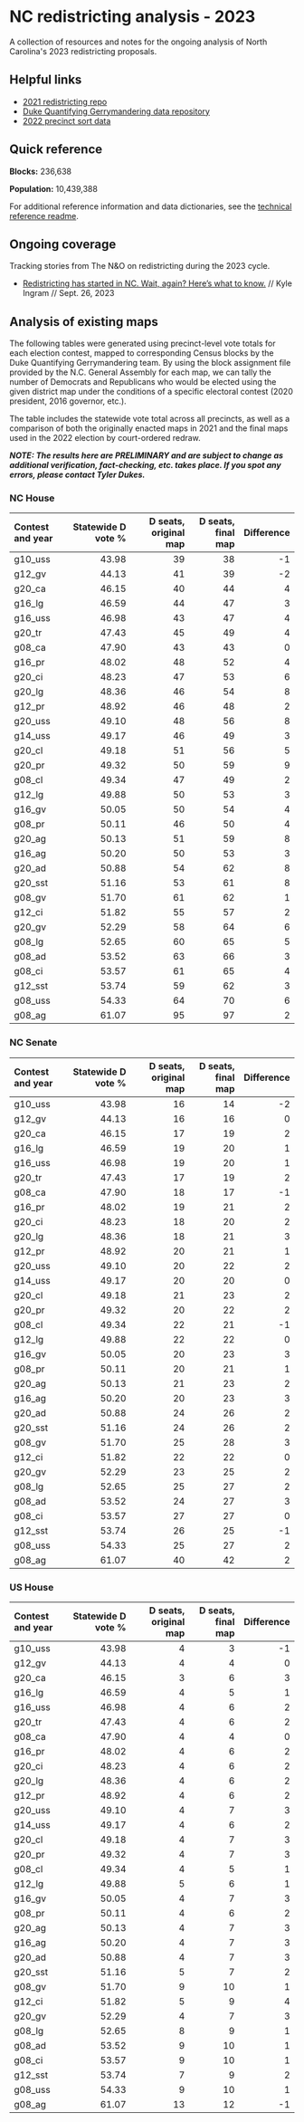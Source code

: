 
# NC redistricting analysis - 2023

A collection of resources and notes for the ongoing analysis of North Carolina's 2023 redistricting proposals.

## Helpful links

* [2021 redistricting repo](https://github.com/mtdukes/redistricting2021)
* [Duke Quantifying Gerrymandering data repository](https://git.math.duke.edu/gitlab/gjh/redistricting2020results)
* [2022 precinct sort data](https://s3.amazonaws.com/dl.ncsbe.gov/ENRS/2022_11_08/results_precinct_sort/AllCounties.txt)

## Quick reference

**Blocks:** 236,638

**Population:** 10,439,388

For additional reference information and data dictionaries, see the [technical reference readme](https://github.com/mtdukes/redistricting2023/blob/main/technical_reference.md).

## Ongoing coverage

Tracking stories from The N&O on redistricting during the 2023 cycle.

* [Redistricting has started in NC. Wait, again? Here’s what to know.](https://www.newsobserver.com/news/politics-government/article279748284.html) // Kyle Ingram // Sept. 26, 2023

## Analysis of existing maps
The following tables were generated using precinct-level vote totals for each election contest, mapped to corresponding Census blocks by the Duke Quantifying Gerrymandering team. By using the block assignment file provided by the N.C. General Assembly for each map, we can tally the number of Democrats and Republicans who would be elected using the given district map under the conditions of a specific electoral contest (2020 president, 2016 governor, etc.).

The table includes the statewide vote total across all precincts, as well as a comparison of both the originally enacted maps in 2021 and the final maps used in the 2022 election by court-ordered redraw.

***NOTE: The results here are PRELIMINARY and are subject to change as additional verification, fact-checking, etc. takes place. If you spot any errors, please contact Tyler Dukes.***

### NC House

|Contest and year | Statewide D vote %| D seats, original map| D seats, final map| Difference|
|:----------------|------------------:|---------------------:|------------------:|----------:|
|g10_uss          |              43.98|                    39|                 38|         -1|
|g12_gv           |              44.13|                    41|                 39|         -2|
|g20_ca           |              46.15|                    40|                 44|          4|
|g16_lg           |              46.59|                    44|                 47|          3|
|g16_uss          |              46.98|                    43|                 47|          4|
|g20_tr           |              47.43|                    45|                 49|          4|
|g08_ca           |              47.90|                    43|                 43|          0|
|g16_pr           |              48.02|                    48|                 52|          4|
|g20_ci           |              48.23|                    47|                 53|          6|
|g20_lg           |              48.36|                    46|                 54|          8|
|g12_pr           |              48.92|                    46|                 48|          2|
|g20_uss          |              49.10|                    48|                 56|          8|
|g14_uss          |              49.17|                    46|                 49|          3|
|g20_cl           |              49.18|                    51|                 56|          5|
|g20_pr           |              49.32|                    50|                 59|          9|
|g08_cl           |              49.34|                    47|                 49|          2|
|g12_lg           |              49.88|                    50|                 53|          3|
|g16_gv           |              50.05|                    50|                 54|          4|
|g08_pr           |              50.11|                    46|                 50|          4|
|g20_ag           |              50.13|                    51|                 59|          8|
|g16_ag           |              50.20|                    50|                 53|          3|
|g20_ad           |              50.88|                    54|                 62|          8|
|g20_sst          |              51.16|                    53|                 61|          8|
|g08_gv           |              51.70|                    61|                 62|          1|
|g12_ci           |              51.82|                    55|                 57|          2|
|g20_gv           |              52.29|                    58|                 64|          6|
|g08_lg           |              52.65|                    60|                 65|          5|
|g08_ad           |              53.52|                    63|                 66|          3|
|g08_ci           |              53.57|                    61|                 65|          4|
|g12_sst          |              53.74|                    59|                 62|          3|
|g08_uss          |              54.33|                    64|                 70|          6|
|g08_ag           |              61.07|                    95|                 97|          2|

### NC Senate

|Contest and year | Statewide D vote %| D seats, original map| D seats, final map| Difference|
|:----------------|------------------:|---------------------:|------------------:|----------:|
|g10_uss          |              43.98|                    16|                 14|         -2|
|g12_gv           |              44.13|                    16|                 16|          0|
|g20_ca           |              46.15|                    17|                 19|          2|
|g16_lg           |              46.59|                    19|                 20|          1|
|g16_uss          |              46.98|                    19|                 20|          1|
|g20_tr           |              47.43|                    17|                 19|          2|
|g08_ca           |              47.90|                    18|                 17|         -1|
|g16_pr           |              48.02|                    19|                 21|          2|
|g20_ci           |              48.23|                    18|                 20|          2|
|g20_lg           |              48.36|                    18|                 21|          3|
|g12_pr           |              48.92|                    20|                 21|          1|
|g20_uss          |              49.10|                    20|                 22|          2|
|g14_uss          |              49.17|                    20|                 20|          0|
|g20_cl           |              49.18|                    21|                 23|          2|
|g20_pr           |              49.32|                    20|                 22|          2|
|g08_cl           |              49.34|                    22|                 21|         -1|
|g12_lg           |              49.88|                    22|                 22|          0|
|g16_gv           |              50.05|                    20|                 23|          3|
|g08_pr           |              50.11|                    20|                 21|          1|
|g20_ag           |              50.13|                    21|                 23|          2|
|g16_ag           |              50.20|                    20|                 23|          3|
|g20_ad           |              50.88|                    24|                 26|          2|
|g20_sst          |              51.16|                    24|                 26|          2|
|g08_gv           |              51.70|                    25|                 28|          3|
|g12_ci           |              51.82|                    22|                 22|          0|
|g20_gv           |              52.29|                    23|                 25|          2|
|g08_lg           |              52.65|                    25|                 27|          2|
|g08_ad           |              53.52|                    24|                 27|          3|
|g08_ci           |              53.57|                    27|                 27|          0|
|g12_sst          |              53.74|                    26|                 25|         -1|
|g08_uss          |              54.33|                    25|                 27|          2|
|g08_ag           |              61.07|                    40|                 42|          2|

### US House

|Contest and year | Statewide D vote %| D seats, original map| D seats, final map| Difference|
|:----------------|------------------:|---------------------:|------------------:|----------:|
|g10_uss          |              43.98|                     4|                  3|         -1|
|g12_gv           |              44.13|                     4|                  4|          0|
|g20_ca           |              46.15|                     3|                  6|          3|
|g16_lg           |              46.59|                     4|                  5|          1|
|g16_uss          |              46.98|                     4|                  6|          2|
|g20_tr           |              47.43|                     4|                  6|          2|
|g08_ca           |              47.90|                     4|                  4|          0|
|g16_pr           |              48.02|                     4|                  6|          2|
|g20_ci           |              48.23|                     4|                  6|          2|
|g20_lg           |              48.36|                     4|                  6|          2|
|g12_pr           |              48.92|                     4|                  6|          2|
|g20_uss          |              49.10|                     4|                  7|          3|
|g14_uss          |              49.17|                     4|                  6|          2|
|g20_cl           |              49.18|                     4|                  7|          3|
|g20_pr           |              49.32|                     4|                  7|          3|
|g08_cl           |              49.34|                     4|                  5|          1|
|g12_lg           |              49.88|                     5|                  6|          1|
|g16_gv           |              50.05|                     4|                  7|          3|
|g08_pr           |              50.11|                     4|                  6|          2|
|g20_ag           |              50.13|                     4|                  7|          3|
|g16_ag           |              50.20|                     4|                  7|          3|
|g20_ad           |              50.88|                     4|                  7|          3|
|g20_sst          |              51.16|                     5|                  7|          2|
|g08_gv           |              51.70|                     9|                 10|          1|
|g12_ci           |              51.82|                     5|                  9|          4|
|g20_gv           |              52.29|                     4|                  7|          3|
|g08_lg           |              52.65|                     8|                  9|          1|
|g08_ad           |              53.52|                     9|                 10|          1|
|g08_ci           |              53.57|                     9|                 10|          1|
|g12_sst          |              53.74|                     7|                  9|          2|
|g08_uss          |              54.33|                     9|                 10|          1|
|g08_ag           |              61.07|                    13|                 12|         -1|